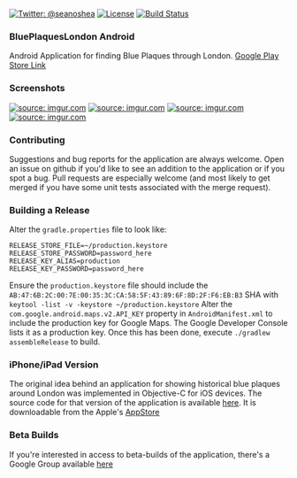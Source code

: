 [![Twitter: @seanoshea](https://img.shields.io/badge/contact-@seanoshea-blue.svg?style=flat)](https://twitter.com/seanoshea)
[![License](http://img.shields.io/badge/license-BSD-green.svg?style=flat)](https://github.com/seanoshea/BluePlaquesLondon-Android/blob/master/LICENSE)
[![Build Status](https://img.shields.io/travis/seanoshea/BluePlaquesLondon-Android/develop.svg?style=flat)](https://travis-ci.org/seanoshea/BluePlaquesLondon-Android)
### BluePlaquesLondon Android
Android Application for finding Blue Plaques through London. [Google Play Store Link](https://play.google.com/store/apps/details?id=com.upwardsnorthwards.blueplaqueslondon)

### Screenshots
<a href="http://imgur.com/NXis7Ui"><img src="http://i.imgur.com/NXis7Ui.png" title="source: imgur.com" /></a>
<a href="http://imgur.com/L6TKtZW"><img src="http://i.imgur.com/L6TKtZW.png" title="source: imgur.com" /></a>
<a href="http://imgur.com/tsyVF9L"><img src="http://i.imgur.com/tsyVF9L.png" title="source: imgur.com" /></a>
<a href="http://imgur.com/crwJFqh"><img src="http://i.imgur.com/crwJFqh.png" title="source: imgur.com" /></a>

### Contributing
Suggestions and bug reports for the application are always welcome. Open an issue on github if you'd like to see an addition to the application or if you spot a bug. Pull requests are especially welcome (and most likely to get merged if you have some unit tests associated with the merge request).

### Building a Release
Alter the `gradle.properties` file to look like:
```
RELEASE_STORE_FILE=~/production.keystore
RELEASE_STORE_PASSWORD=password_here
RELEASE_KEY_ALIAS=production
RELEASE_KEY_PASSWORD=password_here
```
Ensure the `production.keystore` file should include the `AB:47:6B:2C:00:7E:00:35:3C:CA:58:5F:43:89:6F:8D:2F:F6:EB:B3` SHA with `keytool -list -v -keystore ~/production.keystore`
Alter the `com.google.android.maps.v2.API_KEY` property in `AndroidManifest.xml` to include the production key for Google Maps. The Google Developer Console lists it as a production key.
Once this has been done, execute `./gradlew assembleRelease` to build.

### iPhone/iPad Version
The original idea behind an application for showing historical blue plaques around London was implemented in Objective-C for iOS devices. The source code for that version of the application is available [here](http://github.com/seanoshea/BluePlaquesLondon). It is downloadable from the Apple's [AppStore](http://www.appstore.com/seanoshea)

### Beta Builds
If you're interested in access to beta-builds of the application, there's a Google Group available [here](http://groups.google.com/forum/#!groupsettings/blue-plaques-london-android-beta-testers/information)
